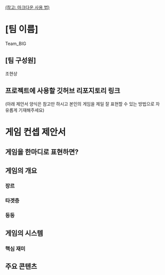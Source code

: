 [(참고: 마크다운 사용 법)](https://gist.github.com/ihoneymon/652be052a0727ad59601)

# [팀 이름]
Team_BIG
## [팀 구성원]
조현상
## 프로젝트에 사용할 깃허브 리포지토리 링크

(아래 제안서 양식은 참고만 하시고 본인의 게임을 제일 잘 표현할 수 있는 방법으로 자유롭게 기재해주세요)
# 게임 컨셉 제안서
## 게임을 한마디로 표현하면?
## 게임의 개요
### 장르
### 타겟층
### 등등
## 게임의 시스템
### 핵심 재미

## 주요 콘텐츠

